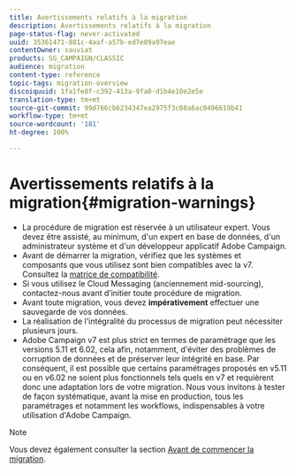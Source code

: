 ```yaml
---
title: Avertissements relatifs à la migration
description: Avertissements relatifs à la migration
page-status-flag: never-activated
uuid: 35361471-881c-4aaf-a57b-ed7e89a97eae
contentOwner: sauviat
products: SG_CAMPAIGN/CLASSIC
audience: migration
content-type: reference
topic-tags: migration-overview
discoiquuid: 1fa1fe0f-c392-413a-9fa0-d1b4e10e2e5e
translation-type: tm+mt
source-git-commit: 99d766cb6234347ea2975f3c08a6ac0496619b41
workflow-type: tm+mt
source-wordcount: '181'
ht-degree: 100%

---
```



# Avertissements relatifs à la migration{#migration-warnings}

* La procédure de migration est réservée à un utilisateur expert. Vous devez être assisté, au minimum, d&#39;un expert en base de données, d&#39;un administrateur système et d&#39;un développeur applicatif Adobe Campaign.
* Avant de démarrer la migration, vérifiez que les systèmes et composants que vous utilisez sont bien compatibles avec la v7. Consultez la [matrice de compatibilité](../../rn/using/compatibility-matrix.md).
* Si vous utilisez le Cloud Messaging (anciennement mid-sourcing), contactez-nous avant d’initier toute procédure de migration.
* Avant toute migration, vous devez **impérativement** effectuer une sauvegarde de vos données.
* La réalisation de l&#39;intégralité du processus de migration peut nécessiter plusieurs jours.
* Adobe Campaign v7 est plus strict en termes de paramétrage que les versions 5.11 et 6.02, cela afin, notamment, d&#39;éviter des problèmes de corruption de données et de préserver leur intégrité en base. Par conséquent, il est possible que certains paramétrages proposés en v5.11 ou en v6.02 ne soient plus fonctionnels tels quels en v7 et requièrent donc une adaptation lors de votre migration. Nous vous invitons à tester de façon systématique, avant la mise en production, tous les paramétrages et notamment les workflows, indispensables à votre utilisation d&#39;Adobe Campaign.

>[!NOTE]
>
>Vous devez également consulter la section [Avant de commencer la migration](../../migration/using/before-starting-migration.md).

